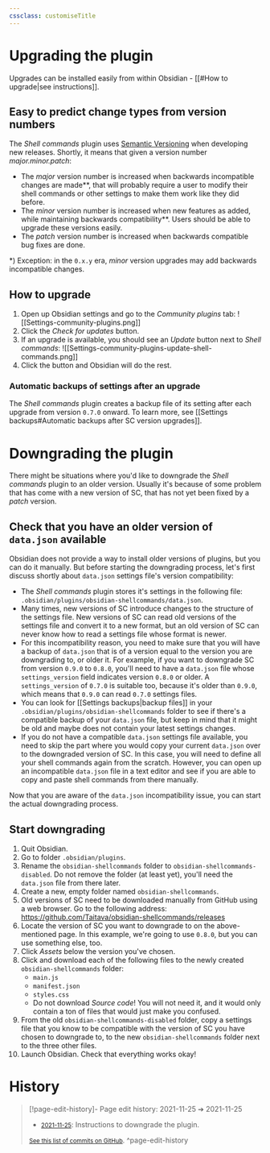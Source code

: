 ```yaml
---
cssclass: customiseTitle
---
```

# Upgrading the plugin
Upgrades can be installed easily from within Obsidian - [[#How to upgrade|see instructions]].

## Easy to predict change types from version numbers
The *Shell commands* plugin uses [Semantic Versioning](https://semver.org) when developing new releases. Shortly, it means that given a version number *major.minor.patch*:
- The *major* version number is increased when backwards incompatible changes are made\**, that will probably require a user to modify their shell commands or other settings to make them work like they did before.
- The *minor* version number is increased when new features as added, while maintaining backwards compatibility\**. Users should be able to upgrade these versions easily.
- The *patch* version number is increased when backwards compatible bug fixes are done.

\*) Exception: in the `0.x.y` era, _minor_ version upgrades may add backwards incompatible changes.

## How to upgrade
1. Open up Obsidian settings and go to the *Community plugins* tab:
	![[Settings-community-plugins.png]]
2. Click the *Check for updates* button.
3. If an upgrade is available, you should see an *Update* button next to *Shell commands*:
  ![[Settings-community-plugins-update-shell-commands.png]]
4. Click the button and Obsidian will do the rest.

### Automatic backups of settings after an upgrade
The *Shell commands* plugin creates a backup file of its setting after each upgrade from version `0.7.0` onward. To learn more, see [[Settings backups#Automatic backups after SC version upgrades]].

# Downgrading the plugin

There might be situations where you'd like to downgrade the *Shell commands* plugin to an older version. Usually it's because of some problem that has come with a new version of SC, that has not yet been fixed by a *patch* version.

## Check that you have an older version of `data.json` available
Obsidian does not provide a way to install older versions of plugins, but you can do it manually. But before starting the downgrading process, let's first discuss shortly about `data.json` settings file's version compatibility:
- The *Shell commands* plugin stores it's settings in the following file: `.obsidian/plugins/obsidian-shellcommands/data.json`.
- Many times, new versions of SC introduce changes to the structure of the settings file. New versions of SC can read old versions of the settings file and convert it to a new format, but an old version of SC can never know how to read a settings file whose format is newer.
- For this incompatibility reason, you need to make sure that you will have a backup of `data.json` that is of a version equal to the version you are downgrading to, or older it. For example, if you want to downgrade SC from version `0.9.0` to `0.8.0`, you'll need to have a `data.json` file whose `settings_version` field indicates version `0.8.0` or older. A `settings_version` of `0.7.0` is suitable too, because it's older than `0.9.0`, which means that `0.9.0` can read `0.7.0` settings files.
- You can look for [[Settings backups|backup files]] in your `.obsidian/plugins/obsidian-shellcommands` folder to see if there's a compatible backup of your `data.json` file, but keep in mind that it might be old and maybe does not contain your latest settings changes.
- If you do not have a compatible `data.json` settings file available, you need to skip the part where you would copy your current `data.json` over to the downgraded version of SC. In this case, you will need to define all your shell commands again from the scratch. However, you can open up an incompatible `data.json` file in a text editor and see if you are able to copy and paste shell commands from there manually.

Now that you are aware of the `data.json` incompatibility issue, you can start the actual downgrading process.

## Start downgrading
1. Quit Obsidian.
2. Go to folder `.obsidian/plugins`.
3. Rename the `obsidian-shellcommands` folder to `obsidian-shellcommands-disabled`. Do not remove the folder (at least yet), you'll need the `data.json` file from there later.
4. Create a new, empty folder named `obsidian-shellcommands`.
5. Old versions of SC need to be downloaded manually from GitHub using a web browser. Go to the following address: https://github.com/Taitava/obsidian-shellcommands/releases
6. Locate the version of SC you want to downgrade to on the above-mentioned page. In this example, we're going to use `0.8.0`, but you can use something else, too.
7. Click *Assets* below the version you've chosen.
8. Click and download each of the following files to the newly created `obsidian-shellcommands` folder:
	- `main.js`
	- `manifest.json`
	- `styles.css`
	- Do not download *Source code*! You will not need it, and it would only contain a ton of files that would just make you confused.
9. From the old `obsidian-shellcommands-disabled` folder, copy a settings file that you know to be compatible with the version of SC you have chosen to downgrade to, to the new `obsidian-shellcommands` folder next to the three other files.
10. Launch Obsidian. Check that everything works okay!

# History


> [!page-edit-history]- Page edit history: 2021-11-25 &#10132; 2021-11-25
> - [<small>2021-11-25</small>](https://github.com/Taitava/obsidian-shellcommands-documentation/commit/3ff17d13c815a111e48ab5d2ced7a084fce0b280): Instructions to downgrade the plugin.
> 
> [<small>See this list of commits on GitHub</small>](https://github.com/Taitava/obsidian-shellcommands-documentation/commits/main/Upgrading%20%28and%20downgrading%29.md).
> ^page-edit-history